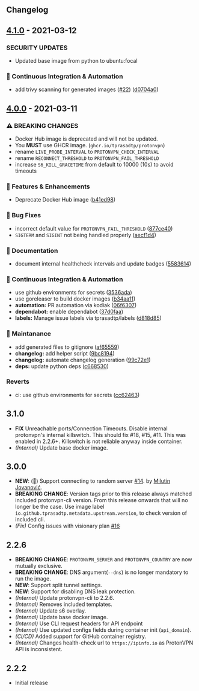 <!-- markdownlint-disable MD033 -->

## Changelog


<a name="4.1.0"></a>
## [4.1.0] - 2021-03-12

###  SECURITY UPDATES
- Updated base image from python to ubuntu:focal

### 🤖 Continuous Integration & Automation
- add trivy scanning for generated images ([#22](https://github.com/tprasadtp/protonvpn-docker/issues/22)) ([d0704a0](https://github.com/tprasadtp/protonvpn-docker/commit/d0704a0e3eb6f9d2ed280c914ea8dca46a48ad3f))


<a name="4.0.0"></a>
## [4.0.0] - 2021-03-11

### ⚠️ BREAKING CHANGES
- Docker Hub image is deprecated and will not be updated.
- You **MUST** use GHCR image. (`ghcr.io/tprasadtp/protonvpn`)
- rename `LIVE_PROBE_INTERVAL` to `PROTONVPN_CHECK_INTERVAL`
- rename `RECONNECT_THRESHOLD` to `PROTONVPN_FAIL_THRESHOLD`
- increase `S6_KILL_GRACETIME` from default to 10000 (10s) to avoid timeouts

### 🍒 Features & Enhancements
- Deprecate Docker Hub image ([b41ed98](https://github.com/tprasadtp/protonvpn-docker/commit/b41ed98d5471e17e1470822407756d239d575124))

### 🐛 Bug Fixes
- incorrect default value for `PROTONVPN_FAIL_THRESHOLD` ([877ce40](https://github.com/tprasadtp/protonvpn-docker/commit/877ce405ba58e5fc643c096912b99c9e97a9d687))
- `SIGTERM` and `SIGINT` not being handled properly ([aecf1d4](https://github.com/tprasadtp/protonvpn-docker/commit/aecf1d4eb32e11749faebf38068e468266422775))

### 📖 Documentation
- document internal healthcheck intervals and update badges ([5583614](https://github.com/tprasadtp/protonvpn-docker/commit/5583614d9954826a3077f1567f2818d0e4771635))

### 🤖 Continuous Integration & Automation
- use github environments for secrets ([3536ada](https://github.com/tprasadtp/protonvpn-docker/commit/3536adabb497f2368d08b6dca26fda171b26e92e))
- use goreleaser to build docker images ([b34aa11](https://github.com/tprasadtp/protonvpn-docker/commit/b34aa11b61614579b46dd389ce97bf61992d2b21))
- **automation:** PR automation via kodiak ([06f6307](https://github.com/tprasadtp/protonvpn-docker/commit/06f63078ac79de67c4f6d315a16ac75bbf6b99c4))
- **dependabot:** enable dependabot ([37d0faa](https://github.com/tprasadtp/protonvpn-docker/commit/37d0faa2633cf50a37868a521035d8402066dc6c))
- **labels:** Manage issue labels via tprasadtp/labels ([d818d85](https://github.com/tprasadtp/protonvpn-docker/commit/d818d856fe6660b48ed90c82a7a3c23eea2483cd))

### 🥺 Maintanance
- add generated files to gitignore ([af65559](https://github.com/tprasadtp/protonvpn-docker/commit/af6555906a4ea95f342cfbe947c4f6fc00b7357f))
- **changelog:**  add helper script ([9bc8194](https://github.com/tprasadtp/protonvpn-docker/commit/9bc8194dc373e6e34a791d044f1afc2c2fb32002))
- **changelog:** automate changelog generation ([99c72e1](https://github.com/tprasadtp/protonvpn-docker/commit/99c72e1233757c5cf79412709977212156c31434))
- **deps:** update python deps ([c668530](https://github.com/tprasadtp/protonvpn-docker/commit/c668530e252a6969d0f3f782b282feea0875a4b6))

### Reverts
- ci: use github environments for secrets ([cc62463](https://github.com/tprasadtp/protonvpn-docker/commit/cc62463de3e35c318a94147c55e38a921d7f9287))


<!-- tag references -->
[4.1.0]: https://github.com/tprasadtp/protonvpn-docker/compare/4.0.0...4.1.0
[4.0.0]: https://github.com/tprasadtp/protonvpn-docker/compare/3.1.0...4.0.0
<!-- old changelog-->
## 3.1.0

- **FIX** Unreachable ports/Connection Timeouts. Disable internal protonvpn's internal killswitch. This should fix #18, #15, #11. This was enabled in 2.2.6+. Killswitch is not reliable anyway inside container.
- _(Internal)_ Update base docker image.

## 3.0.0

- **NEW**: (🍒) Support connecting to random server [#14](https://github.com/tprasadtp/protonvpn-docker/pull/14).
by [Milutin Jovanović](https://github.com/tprasadtp/protonvpn-docker/pull/14).
- **BREAKING CHANGE**: Version tags prior to this release always matched included protonvpn-cli version.
From this release onwards that will no longer be the case. Use image label `io.github.tprasadtp.metadata.upstream.version`,
to check version of included cli.
- _(Fix)_ Config issues with visionary plan [#16](https://github.com/tprasadtp/protonvpn-docker/issues/16)

## 2.2.6

- **BREAKING CHANGE**: `PROTONVPN_SERVER` and `PROTONVPN_COUNTRY` are now mutually exclusive.
- **BREAKING CHANGE**: DNS argument(`--dns`) is no longer mandatory to run the image.
- **NEW**: Support split tunnel settings.
- **NEW**: Support for disabling DNS leak protection.
- _(Internal)_ Update protonvpn-cli to 2.2.6.
- _(Internal)_ Removes included templates.
- _(Internal)_ Update s6 overlay.
- _(Internal)_ Update base docker image.
- _(Internal)_ Use CLI request headers for API endpoint
- _(Internal)_ Use updated configs fields during container init (`api_domain`).
- _(CI/CD)_ Added support for GitHub container registry.
- _(Internal)_ Changes health-check url to `https://ipinfo.io` as ProtonVPN API is inconsistent.

## 2.2.2

- Initial release
